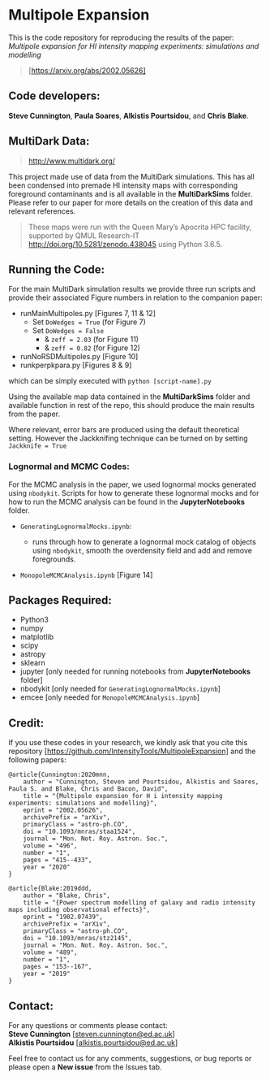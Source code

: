 # Multipole Expansion

This is the code repository for reproducing the results of the paper:
*Multipole expansion for HI intensity mapping experiments: simulations and modelling*
> [https://arxiv.org/abs/2002.05626]

## Code developers:

**Steve Cunnington**, **Paula Soares**, **Alkistis Pourtsidou**, and **Chris Blake**.

## MultiDark Data:

> http://www.multidark.org/

This project made use of data from the MultiDark simulations. This has all been condensed into premade HI intensity maps with corresponding foreground contaminants and is all available in the **MultiDarkSims** folder. Please refer to our paper for more details on the creation of this data and relevant references.

>These maps were run with the Queen Mary’s
Apocrita HPC facility, supported by QMUL Research-IT
http://doi.org/10.5281/zenodo.438045 using Python 3.6.5.

## Running the Code:

For the main MultiDark simulation results we provide three run scripts and provide their associated Figure numbers in relation to the companion paper:
 - runMainMultipoles.py [Figures 7, 11 & 12]
    - Set `DoWedges = True` (for Figure 7)
    - Set `DoWedges = False`
      - & `zeff = 2.03` (for Figure 11)
      - & `zeff = 0.82` (for Figure 12)    
 - runNoRSDMultipoles.py [Figure 10]
 - runkperpkpara.py [Figures 8 & 9]

which can be simply executed with `python [script-name].py`

Using the available map data contained in the **MultiDarkSims** folder and available function in rest of the repo, this should produce the main results from the paper.

Where relevant, error bars are produced using the default theoretical setting. However the Jackknifing technique can be turned on by setting `Jackknife = True`

### Lognormal and MCMC Codes:

For the MCMC analysis in the paper, we used lognormal mocks generated using `nbodykit`. Scripts for how to generate these lognormal mocks and for how to run the MCMC analysis can be found in the **JupyterNotebooks** folder.

 - `GeneratingLognormalMocks.ipynb`:
    - runs through how to generate a lognormal mock catalog of objects using `nbodykit`, smooth the overdensity field and add and remove foregrounds.

 - `MonopoleMCMCAnalysis.ipynb` [Figure 14]

## Packages Required:

 - Python3
 - numpy
 - matplotlib
 - scipy
 - astropy
 - sklearn
 - jupyter [only needed for running notebooks from **JupyterNotebooks** folder]
 - nbodykit [only needed for `GeneratingLognormalMocks.ipynb`]
 - emcee [only needed for `MonopoleMCMCAnalysis.ipynb`]

## Credit:

If you use these codes in your research, we kindly ask
that you cite this repository [https://github.com/IntensityTools/MultipoleExpansion] and the following papers:

```
@article{Cunnington:2020mnn,
    author = "Cunnington, Steven and Pourtsidou, Alkistis and Soares, Paula S. and Blake, Chris and Bacon, David",
    title = "{Multipole expansion for H i intensity mapping experiments: simulations and modelling}",
    eprint = "2002.05626",
    archivePrefix = "arXiv",
    primaryClass = "astro-ph.CO",
    doi = "10.1093/mnras/staa1524",
    journal = "Mon. Not. Roy. Astron. Soc.",
    volume = "496",
    number = "1",
    pages = "415--433",
    year = "2020"
}
```

```
@article{Blake:2019ddd,
    author = "Blake, Chris",
    title = "{Power spectrum modelling of galaxy and radio intensity maps including observational effects}",
    eprint = "1902.07439",
    archivePrefix = "arXiv",
    primaryClass = "astro-ph.CO",
    doi = "10.1093/mnras/stz2145",
    journal = "Mon. Not. Roy. Astron. Soc.",
    volume = "489",
    number = "1",
    pages = "153--167",
    year = "2019"
}
```

## Contact:

For any questions or comments please contact:<br/>
**Steve Cunnington** [steven.cunnington@ed.ac.uk]<br/>
**Alkistis Pourtsidou** [alkistis.pourtsidou@ed.ac.uk]

Feel free to contact us for any comments, suggestions, or bug reports or please open a **New issue** from the Issues tab.

